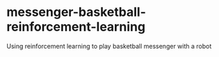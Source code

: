 # messenger-basketball-reinforcement-learning
Using reinforcement learning to play basketball messenger with a robot
